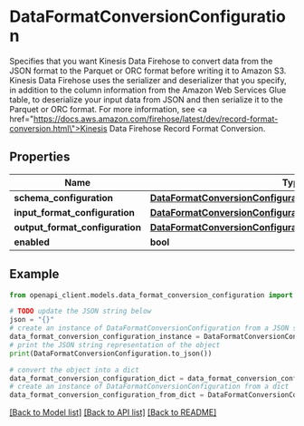 # DataFormatConversionConfiguration

Specifies that you want Kinesis Data Firehose to convert data from the JSON format to the Parquet or ORC format before writing it to Amazon S3. Kinesis Data Firehose uses the serializer and deserializer that you specify, in addition to the column information from the Amazon Web Services Glue table, to deserialize your input data from JSON and then serialize it to the Parquet or ORC format. For more information, see <a href=\"https://docs.aws.amazon.com/firehose/latest/dev/record-format-conversion.html\">Kinesis Data Firehose Record Format Conversion</a>.

## Properties

Name | Type | Description | Notes
------------ | ------------- | ------------- | -------------
**schema_configuration** | [**DataFormatConversionConfigurationSchemaConfiguration**](DataFormatConversionConfigurationSchemaConfiguration.md) |  | [optional] 
**input_format_configuration** | [**DataFormatConversionConfigurationInputFormatConfiguration**](DataFormatConversionConfigurationInputFormatConfiguration.md) |  | [optional] 
**output_format_configuration** | [**DataFormatConversionConfigurationOutputFormatConfiguration**](DataFormatConversionConfigurationOutputFormatConfiguration.md) |  | [optional] 
**enabled** | **bool** |  | [optional] 

## Example

```python
from openapi_client.models.data_format_conversion_configuration import DataFormatConversionConfiguration

# TODO update the JSON string below
json = "{}"
# create an instance of DataFormatConversionConfiguration from a JSON string
data_format_conversion_configuration_instance = DataFormatConversionConfiguration.from_json(json)
# print the JSON string representation of the object
print(DataFormatConversionConfiguration.to_json())

# convert the object into a dict
data_format_conversion_configuration_dict = data_format_conversion_configuration_instance.to_dict()
# create an instance of DataFormatConversionConfiguration from a dict
data_format_conversion_configuration_from_dict = DataFormatConversionConfiguration.from_dict(data_format_conversion_configuration_dict)
```
[[Back to Model list]](../README.md#documentation-for-models) [[Back to API list]](../README.md#documentation-for-api-endpoints) [[Back to README]](../README.md)


